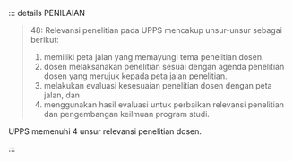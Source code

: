 ::: details PENILAIAN

> 48: Relevansi penelitian pada UPPS mencakup unsur-unsur sebagai berikut:
>
> 1. memiliki peta jalan yang memayungi tema penelitian dosen.
> 1. dosen melaksanakan penelitian sesuai dengan agenda penelitian dosen yang merujuk kepada peta jalan penelitian.
> 1. melakukan evaluasi kesesuaian penelitian dosen dengan peta jalan, dan
> 1. menggunakan hasil evaluasi untuk perbaikan relevansi penelitian dan pengembangan keilmuan program studi.

UPPS memenuhi 4 unsur relevansi penelitian dosen.

:::
